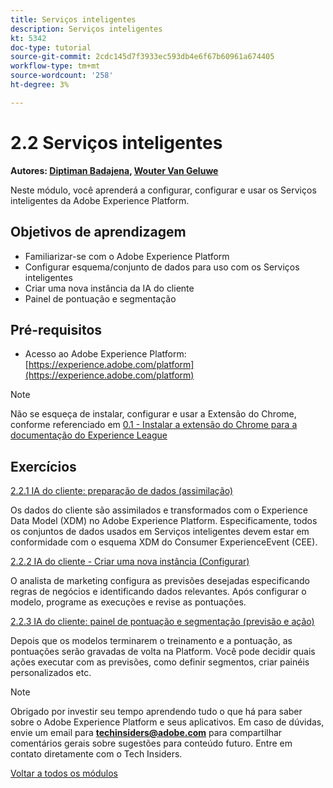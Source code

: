 ```yaml
---
title: Serviços inteligentes
description: Serviços inteligentes
kt: 5342
doc-type: tutorial
source-git-commit: 2cdc145d7f3933ec593db4e6f67b60961a674405
workflow-type: tm+mt
source-wordcount: '258'
ht-degree: 3%

---
```


# 2.2 Serviços inteligentes

**Autores: [Diptiman Badajena](https://www.linkedin.com/in/diptiman-badajena-1b178019/), [Wouter Van Geluwe](https://www.linkedin.com/in/woutervangeluwe/)**

Neste módulo, você aprenderá a configurar, configurar e usar os Serviços inteligentes da Adobe Experience Platform.

## Objetivos de aprendizagem

- Familiarizar-se com o Adobe Experience Platform
- Configurar esquema/conjunto de dados para uso com os Serviços inteligentes
- Criar uma nova instância da IA do cliente
- Painel de pontuação e segmentação

## Pré-requisitos

- Acesso ao Adobe Experience Platform: [https://experience.adobe.com/platform](https://experience.adobe.com/platform)

>[!NOTE]
>
>Não se esqueça de instalar, configurar e usar a Extensão do Chrome, conforme referenciado em [0.1 - Instalar a extensão do Chrome para a documentação do Experience League](../../gettingstarted/gettingstarted/ex1.md)

## Exercícios

[2.2.1 IA do cliente: preparação de dados (assimilação)](./ex1.md)

Os dados do cliente são assimilados e transformados com o Experience Data Model (XDM) no Adobe Experience Platform. Especificamente, todos os conjuntos de dados usados em Serviços inteligentes devem estar em conformidade com o esquema XDM do Consumer ExperienceEvent (CEE).

[2.2.2 IA do cliente - Criar uma nova instância (Configurar)](./ex2.md)

O analista de marketing configura as previsões desejadas especificando regras de negócios e identificando dados relevantes. Após configurar o modelo, programe as execuções e revise as pontuações.

[2.2.3 IA do cliente: painel de pontuação e segmentação (previsão e ação)](./ex3.md)

Depois que os modelos terminarem o treinamento e a pontuação, as pontuações serão gravadas de volta na Platform. Você pode decidir quais ações executar com as previsões, como definir segmentos, criar painéis personalizados etc.

>[!NOTE]
>
>Obrigado por investir seu tempo aprendendo tudo o que há para saber sobre o Adobe Experience Platform e seus aplicativos. Em caso de dúvidas, envie um email para **techinsiders@adobe.com** para compartilhar comentários gerais sobre sugestões para conteúdo futuro. Entre em contato diretamente com o Tech Insiders.

[Voltar a todos os módulos](../../../overview.md)
